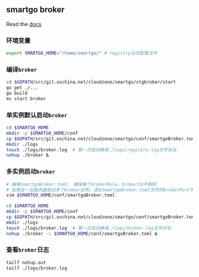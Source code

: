 ## smartgo broker


Read the [docs](http://git.oschina.net/cloudzone/smartgo)

### 环境变量
```bash
export SMARTGO_HOME="/home/smartgo/" # registry日志配置文件
```

### 编译`broker`
```bash
cd $GOPATH/src/git.oschina.net/cloudzone/smartgo/stgbroker/start
go get ./...
go build 
mv start broker
```

### 单实例默认启动`broker`
```bash
cd $SMARTGO_HOME
mkdir -p $SMARTGO_HOME/conf
cp $GOPATH/src/git.oschina.net/cloudzone/smartgo/conf/smartgoBroker.toml $SMARTGO_HOME/conf/
mkdir ./logs
touch ./logs/broker.log  # 第一次启动确保./logs/registry.log文件存在
nohup ./broker &
```

### 多实例启动`broker`
```bash
# 编辑smartgoBroker.toml, 确保每个brokerRole、brokerId不相同
# 如果在一台服务器启动多个broker实例，请在smartgoBroker.toml文件的brokerPort字段更新监听端口
vim $SMARTGO_HOME/conf/smartgoBroker.toml

cd $SMARTGO_HOME
mkdir -p $SMARTGO_HOME/conf
cp $GOPATH/src/git.oschina.net/cloudzone/smartgo/conf/smartgoBroker.toml $SMARTGO_HOME/conf/
mkdir ./logs
touch ./logs/broker.log  # 第一次启动确保./logs/broker.log文件存在
nohup ./broker -c $SMARTGO_HOME/conf/smartgoBroker.toml &
```


### 查看`broker`日志
```bash
tailf nohup.out
tailf ./logs/broker.log
```